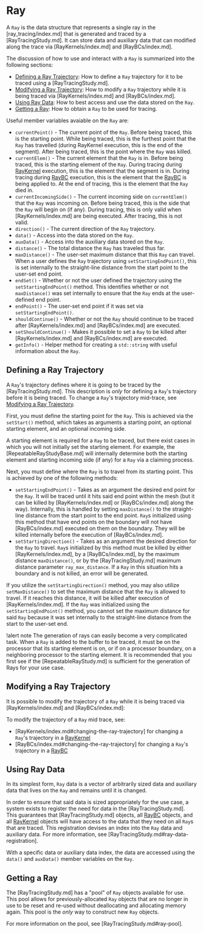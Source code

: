 # Ray

A `Ray` is the data structure that represents a single ray in the [ray_tracing/index.md] that is generated and traced by a [RayTracingStudy.md]. It can store data and auxiliary data that can modified along the trace via [RayKernels/index.md] and [RayBCs/index.md].

The discussion of how to use and interact with a `Ray` is summarized into the following sections:

- [Defining a Ray Trajectory](#defining-a-ray-trajectory): How to define a `Ray` trajectory for it to be traced using a [RayTracingStudy.md].
- [Modifying a Ray Trajectory](#modifying-a-ray-trajectory): How to modify a `Ray` trajectory while it is being traced via [RayKernels/index.md] and [RayBCs/index.md].
- [Using Ray Data](#using-ray-data): How to best access and use the data stored on the `Ray`.
- [Getting a Ray](#getting-a-ray): How to obtain a `Ray` to be used for tracing.

Useful member variables avaiable on the `Ray` are:

- `currentPoint()` - The current point of the `Ray`. Before being traced, this is the starting point. While being traced, this is the furthest point that the `Ray` has travelled (during RayKernel execution, this is the end of the segment). After being traced, this is the point where the `Ray` was killed.
- `currentElem()` - The current element that the `Ray` is in. Before being traced, this is the starting element of the `Ray`. During tracing during [RayKernel](RayKernels/index.md) execution, this is the element that the segment is in. During tracing during [RayBC](RayBCs/index.md) execution, this is the element that the [RayBC](RayBCs/index.md) is being applied to. At the end of tracing, this is the element that the `Ray` died in.
- `currentIncomingSide()` - The current incoming side on `currentElem()` that the `Ray` was incoming on. Before being traced, this is the side that the `Ray` will begin on (if any). During tracing, this is only valid when [RayKernels/index.md] are being executed. After tracing, this is not valid.
- `direction()` - The current direction of the `Ray` trajectory.
- `data()` - Access into the data stored on the `Ray`.
- `auxData()` - Access into the auxiliary data stored on the `Ray`.
- `distance()` - The total distance the `Ray` has traveled thus far.
- `maxDistance()` - The user-set maximum distance that this `Ray` can travel. When a user defines the `Ray` trajectory using `setStartingEndPoint()`, this is set internally to the straight-line distance from the start point to the user-set end point.
- `endSet()` - Whether or not the user defined the trajectory using the `setStartingEndPoint()` method. This identifies whether or not `maxDistance()` was set internally to ensure that the `Ray` ends at the user-defined end point.
- `endPoint()` - The user-set end point if it was set via `setStartingEndPoint()`.
- `shouldContinue()` - Whether or not the `Ray` should continue to be traced after [RayKernels/index.md] and [RayBCs/index.md] are executed.
- `setShouldContinue()` - Makes it possible to set a `Ray` to be killed after [RayKernels/index.md] and [RayBCs/index.md] are executed.
- `getInfo()` - Helper method for creating a `std::string` with useful information about the `Ray`.

## Defining a Ray Trajectory

A `Ray`'s trajectory defines where it is going to be traced by the [RayTracingStudy.md]. This description is *only* for defining a `Ray`'s trajectory before it is being traced.
To change a `Ray`'s trajectory mid-trace, see [Modifying a Ray Trajectory](#modifying-a-ray-trajectory).

First, you must define the starting point for the `Ray`. This is achieved via the `setStart()` method, which takes as arguments a starting point, an optional starting element, and an optional incoming side.

A starting element is required for a `Ray` to be traced, but there exist cases in which you will not initially set the starting element. For example, the [RepeatableRayStudyBase.md] will internally determine both the starting element and starting incoming side (if any) for a `Ray` via a claiming process.

Next, you must define where the `Ray` is to travel from its starting point. This is achieved by one of the following methods:

- `setStartingEndPoint()` - Takes as an argument the desired end point for the `Ray`. It will be traced until it hits said end point within the mesh (but it can be killed by [RayKernels/index.md] or [RayBCs/index.md] along the way). Internally, this is handled by setting `maxDistance()` to the straight-line distance from the start point to the end point. `Ray`s initialized using this method that have end points on the boundary will not have [RayBCs/index.md] executed on them on the boundary. They will be killed internally before the execution of [RayBCs/index.md].
- `setStartingDirection()` - Takes as an argument the desired direction for the `Ray` to travel. `Ray`s initialized by this method must be killed by either [RayKernels/index.md], by a [RayBCs/index.md], by the maximum distance `maxDistance()`, or by the [RayTracingStudy.md] maximum distance parameter `ray_max_distance`. If a `Ray` in this situation hits a boundary and is not killed, an error will be generated.

If you utilize the `setStartingDirection()` method, you may also utilize `setMaxDistance()` to set the maximum distance that the `Ray` is allowed to travel. If it reaches this distance, it will be killed after execution of [RayKernels/index.md]. If the `Ray` was initialized using the `setStartingEndPoint()` method, you cannot set the maximum distance for said `Ray` because it was set internally to the straight-line distance from the start to the user-set end.

!alert note
The generation of rays can easily become a very complicated task. When a `Ray` is added to the buffer to be traced, it must be on the processor that its starting element is on, or if on a processor boundary, on a neighboring processor to the starting element. It is recommended that you first see if the [RepeatableRayStudy.md] is sufficient for the generation of Rays for your use case.

## Modifying a Ray Trajectory

It is possible to modify the trajectory of a `Ray` while it is being traced via [RayKernels/index.md] and [RayBCs/index.md]:

To modify the trajectory of a `Ray` mid trace, see:

- [RayKernels/index.md#changing-the-ray-trajectory] for changing a `Ray`'s trajectory in a [RayKernel](RayKernels/index.md)
- [RayBCs/index.md#changing-the-ray-trajectory] for changing a `Ray`'s trajectory in a [RayBC](RayBCs/index.md)

## Using Ray Data

In its simplest form, `Ray` data is a vector of arbitrarily sized data and auxiliary data that lives on the `Ray` and remains until it is changed.

In order to ensure that said data is sized appropriately for the use case, a system exists to register the need for data in the [RayTracingStudy.md].
This guarantees that [RayTracingStudy.md] objects, all [RayBC](RayBCs/index.md) objects, and all [RayKernel](RayKernels/index.md) objects will have access to the data that they need on all `Ray`s that are traced. This registration devises an index into the `Ray` data and auxiliary data. For more information, see [RayTracingStudy.md#ray-data-registration].

With a specific data or auxiliary data index, the data are accessed using the `data()` and `auxData()` member variables on the `Ray`.

## Getting a Ray

The [RayTracingStudy.md] has a "pool" of `Ray` objects available for use. This pool allows for previously-allocated `Ray` objects that are no longer in use to be reset and re-used without deallocating and allocating memory again. This pool is the _only_ way to construct new `Ray` objects.

For more information on the pool, see [RayTracingStudy.md#ray-pool].
